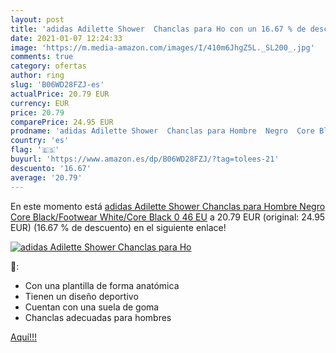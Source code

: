 ```yaml
---
layout: post
title: 'adidas Adilette Shower  Chanclas para Ho con un 16.67 % de descuento'
date: 2021-01-07 12:24:33
image: 'https://m.media-amazon.com/images/I/410m6JhgZ5L._SL200_.jpg'
comments: true
category: ofertas
author: ring
slug: 'B06WD28FZJ-es'
actualPrice: 20.79 EUR
currency: EUR
price: 20.79
comparePrice: 24.95 EUR
prodname: 'adidas Adilette Shower  Chanclas para Hombre  Negro  Core Black/Footwear White/Core Black 0   46 EU'
country: 'es'
flag: '🇪🇸'
buyurl: 'https://www.amazon.es/dp/B06WD28FZJ/?tag=tolees-21'
descuento: '16.67'
average: '20.79'
---
```


En este momento está [adidas Adilette Shower  Chanclas para Hombre  Negro  Core Black/Footwear White/Core Black 0   46 EU](https://www.amazon.es/dp/B06WD28FZJ/?tag=tolees-21) a 20.79 EUR (original: 24.95 EUR) (16.67 %  de descuento) en el siguiente enlace!

[![adidas Adilette Shower  Chanclas para Ho](https://m.media-amazon.com/images/I/410m6JhgZ5L._SL200_.jpg)](https://www.amazon.es/dp/B06WD28FZJ/?tag=tolees-21)

🔎:

- Con una plantilla de forma anatómica
- Tienen un diseño deportivo
- Cuentan con una suela de goma
- Chanclas adecuadas para hombres

[Aquí!!!](https://www.amazon.es/dp/B06WD28FZJ/?tag=tolees-21)

